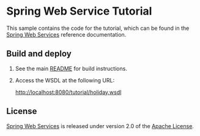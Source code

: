 # Spring Web Service Tutorial

This sample contains the code for the tutorial, which can be found in the
[Spring Web Services] reference documentation.

## Build and deploy

1. See the main [README](../README.md) for build instructions.

2. Access the WSDL at the following URL:

    [http://localhost:8080/tutorial/holiday.wsdl](http://localhost:8080/tutorial/holiday.wsdl)


## License

[Spring Web Services] is released under version 2.0 of the [Apache License].

[Spring Web Services]: https://projects.spring.io/spring-ws
[Apache License]: http://www.apache.org/licenses/LICENSE-2.0